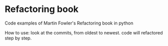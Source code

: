 # Refactoring book
Code examples of Martin Fowler's Refactoring book in python

How to use: look at the commits, from oldest to newest. code will refactored step by step.
